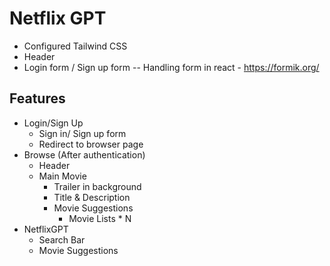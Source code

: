 # Netflix GPT

- Configured Tailwind CSS
- Header
- Login form / Sign up form
-- Handling form in react - https://formik.org/


## Features

- Login/Sign Up
    - Sign in/ Sign up form
    - Redirect to browser page
- Browse (After authentication)
    - Header
    - Main Movie
        - Trailer in background
        - Title & Description
        - Movie Suggestions
            - Movie Lists * N
- NetflixGPT
    - Search Bar
    - Movie Suggestions